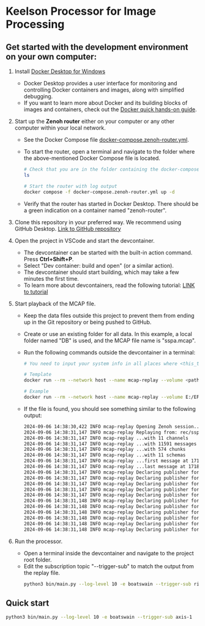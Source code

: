 # Keelson Processor for Image Processing

## Get started with the development environment on your own computer:

1. Install [Docker Desktop for Windows](https://docs.docker.com/desktop/install/windows-install/)
   - Docker Desktop provides a user interface for monitoring and controlling Docker containers and images, along with simplified debugging.
   - If you want to learn more about Docker and its building blocks of images and containers, check out the [Docker quick hands-on guide](https://docs.docker.com/guides/get-started/).

2. Start up the **Zenoh router** either on your computer or any other computer within your local network.
   - See the Docker Compose file [docker-compose.zenoh-router.yml](./docker-compose.zenoh-router.yml).
   - To start the router, open a terminal and navigate to the folder where the above-mentioned Docker Compose file is located.
     ```bash
     # Check that you are in the folder containing the docker-compose.zenoh-router.yml
     ls

     # Start the router with log output
     docker compose -f docker-compose.zenoh-router.yml up -d
     ```

   - Verify that the router has started in Docker Desktop. There should be a green indication on a container named "zenoh-router".

3. Clone this repository in your preferred way. We recommend using GitHub Desktop.
   [Link to GitHub repository](https://github.com/RISE-Maritime/keelson-processor-panorama)

4. Open the project in VSCode and start the devcontainer.
   - The devcontainer can be started with the built-in action command. Press **Ctrl+Shift+P**.
   - Select "Dev container: build and open" (or a similar action).
   - The devcontainer should start building, which may take a few minutes the first time.
   - To learn more about devcontainers, read the following tutorial: [LINK to tutorial](https://code.visualstudio.com/docs/devcontainers/tutorial)

5. Start playback of the MCAP file.
   - Keep the data files outside this project to prevent them from ending up in the Git repository or being pushed to GitHub.
   - Create or use an existing folder for all data. In this example, a local folder named "DB" is used, and the MCAP file name is "sspa.mcap".
   - Run the following commands outside the devcontainer in a terminal:
     ```bash
     # You need to input your system info in all places where <this_text_is>

     # Template
     docker run --rm --network host --name mcap-replay --volume <path_to_file_dir>:rec ghcr.io/rise-maritime/keelson:0.3.7-pre.55 "mcap-replay --input rec/<name_of_file>.mcap"

     # Example
     docker run --rm --network host --name mcap-replay --volume E:/EPA_TEMP:rec ghcr.io/rise-maritime/keelson:0.3.7-pre.55 "mcap-replay --input rec/sspa.mcap"
     ```

   - If the file is found, you should see something similar to the following output:
     ```bash
     2024-09-06 14:38:30,422 INFO mcap-replay Opening Zenoh session...
     2024-09-06 14:38:31,147 INFO mcap-replay Replaying from: rec/sspa.mcap
     2024-09-06 14:38:31,147 INFO mcap-replay ...with 11 channels
     2024-09-06 14:38:31,147 INFO mcap-replay ...with 11591 messages
     2024-09-06 14:38:31,147 INFO mcap-replay ...with 574 chunks
     2024-09-06 14:38:31,147 INFO mcap-replay ...with 11 schemas
     2024-09-06 14:38:31,147 INFO mcap-replay ...first message at 1718014071523365283
     2024-09-06 14:38:31,147 INFO mcap-replay ...last message at 1718014230169277764
     2024-09-06 14:38:31,147 INFO mcap-replay Declaring publisher for: rise/v0/boatswain/pubsub/flight_controller_telemetry_rawimu/speedybee
     2024-09-06 14:38:31,147 INFO mcap-replay Declaring publisher for: rise/v0/boatswain/pubsub/flight_controller_telemetry_ahrs/speedybee
     2024-09-06 14:38:31,147 INFO mcap-replay Declaring publisher for: rise/v0/boatswain/pubsub/flight_controller_telemetry_vibration/speedybee
     2024-09-06 14:38:31,147 INFO mcap-replay Declaring publisher for: rise/v0/boatswain/pubsub/flight_controller_telemetry_battery/speedybee
     2024-09-06 14:38:31,147 INFO mcap-replay Declaring publisher for: rise/v0/boatswain/pubsub/compressed_image/axis-3
     2024-09-06 14:38:31,148 INFO mcap-replay Declaring publisher for: rise/v0/boatswain/pubsub/point_cloud/ydlidar
     2024-09-06 14:38:31,148 INFO mcap-replay Declaring publisher for: rise/v0/boatswain/pubsub/point_cloud_simplified/ydlidar
     2024-09-06 14:38:31,148 INFO mcap-replay Declaring publisher for: rise/v0/boatswain/pubsub/compressed_image/axis-4
     2024-09-06 14:38:31,148 INFO mcap-replay Declaring publisher for: rise/v0/boatswain/pubsub/compressed_image/axis-2
     2024-09-06 14:38:31,148 INFO mcap-replay Declaring publisher for: rise/v0/boatswain/pubsub/flight_controller_telemetry_vfrhud/speedybee
     2024-09-06 14:38:31,148 INFO mcap-replay Declaring publisher for: rise/v0/boatswain/pubsub/compressed_image/axis-1
     ```

6. Run the processor.
   - Open a terminal inside the devcontainer and navigate to the project root folder.
   - Edit the subscription topic "--trigger-sub" to match the output from the replay file.
     ```bash
     python3 bin/main.py --log-level 10 -e boatswain --trigger-sub rise/v0/boatswain/pubsub/compressed_image/axis-1 --camera-query rise/v0/boatswain/pubsub/compressed_image/*
     ```

## Quick start

```bash
python3 bin/main.py --log-level 10 -e boatswain --trigger-sub axis-1
```

